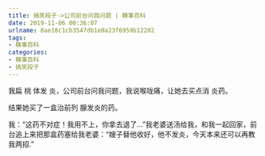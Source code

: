 ```yaml
---
title: 搞笑段子->公司前台问我问题 | 糗事百科
date: 2019-11-06 00:36:07
urlname: 0ae18c1cb3547db1e0a23f6959b12202
tags: 
- 糗事百科
categories:
- 糗事百科
- 搞笑段子
---
```

我扁 桃 体发 炎，公司前台问我问题，我说喉咙痛，让她去买点消 炎药。

结果她买了一盒治前列 腺发炎的药。

我：“这药不对症！我用不上，你拿去退了...”我老婆送汤给我，和我一起回家，前台追上来把那盒药塞给我老婆：“嫂子替他收好，他不发炎，今天本来还可以再教我两招.”


